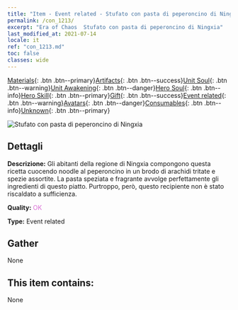 ```yaml
---
title: "Item - Event related - Stufato con pasta di peperoncino di Ningxia"
permalink: /con_1213/
excerpt: "Era of Chaos  Stufato con pasta di peperoncino di Ningxia"
last_modified_at: 2021-07-14
locale: it
ref: "con_1213.md"
toc: false
classes: wide
---
```

 [Materials](/ItemsIT/){: .btn .btn--primary}[Artifacts](/ItemsIT/Artifacts/){: .btn .btn--success}[Unit Soul](/ItemsIT/UnitSoul/){: .btn .btn--warning}[Unit Awakening](/ItemsIT/UnitAwakening/){: .btn .btn--danger}[Hero Soul](/ItemsIT/HeroSoul/){: .btn .btn--info}[Hero Skill](/ItemsIT/HeroSkill/){: .btn .btn--primary}[Gift](/ItemsIT/Gift/){: .btn .btn--success}[Event related](/ItemsIT/Events/){: .btn .btn--warning}[Avatars](/ItemsIT/Avatars/){: .btn .btn--danger}[Consumables](/ItemsIT/Consumables/){: .btn .btn--info}[Unknown](/ItemsIT/Unknown/){: .btn .btn--primary}

 ![Stufato con pasta di peperoncino di Ningxia](/images/t/i_81522221.png)

## Dettagli
 **Descrizione:** Gli abitanti della regione di Ningxia compongono questa ricetta cuocendo noodle al peperoncino in un brodo di arachidi tritate e spezie assortite. La pasta speziata e fragrante avvolge perfettamente gli ingredienti di questo piatto. Purtroppo, però, questo recipiente non è stato riscaldato a sufficienza.

 **Quality:** <span style="color: #DA70D6">OK</span>

 **Type:** Event related

## Gather

  None

## This item contains:

  None

